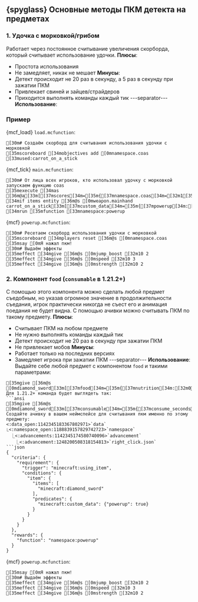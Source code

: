 ## {spyglass} Основные методы ПКМ детекта на предметах

### 1. Удочка с морковкой/грибом
Работает через постоянное считывание увеличения скорборда, который считывает использование удочки.
**Плюсы**:
- Простота использования
- Не замедляет, никак не мешает
**Минусы**:
- Детект происходит не 20 раз в секунду, а 5 раз в секунду при зажатии ПКМ
- Привлекает свиней и зайцев/страйдеров
- Приходится выполнять команды каждый тик
---separator---
**Использование**:
### Пример
{mcf_load} `load.mcfunction`:
```ansi
[30m# Создаём скорборд для считывания использования удочки с морковкой
[35mscoreboard [34mobjectives add [0mnamespace.coas [33mused:carrot_on_a_stick
```
{mcf_tick} `main.mcfunction`:
```ansi
[30m# От лица всех игроков, кто использовал удочку с морковкой запускаем функцию coas
[35mexecute [34mas [36m@a[33m[[37mscores[34m=[35m{[37mnamespace.coas[34m=[32m1[35m..}[33m] [34mif items entity [36m@s [0mweapon.mainhand carrot_on_a_stick[33m[[37mcustom_data[34m=[35m{[37mpowerup[34m:[32m1b[35m}[33m] [34mrun [35mfunction [33mnamespace:powerup
```
{mcf} `powerup.mcfunction`:
```ansi
[30m# Ресетаем скорборд использования удочки с морковкой
[35mscoreboard [34mplayers reset [36m@s [0mnamespace.coas
[35msay [0mЯ нажал пкм!
[30m# Выдаём эффекты
[35meffect [34mgive [36m@s [0mjump_boost [32m10 2
[35meffect [34mgive [36m@s [0mspeed [32m10 3
[35meffect [34mgive [36m@s [0mstrength [32m10 2
```
### 2. Компонент `food` (`consumable` в 1.21.2+)
С помощью этого компонента можно сделать любой предмет съедобным, но указав огромное значение в продолжительности съедания, игрок практически никогда не съест его и анимация поедания не будет видна. С помощью ачивки можно считывать ПКМ по такому предмету.
**Плюсы**:
- Считывает ПКМ на любом предмете
- Не нужно выполнять команды каждый тик
- Детект происходит не 20 раз в секунду при зажатии ПКМ
- Не привлекает мобов
**Минусы**:
- Работает только на последних версиях
- Замедляет игрока при зажатии ПКМ
---separator---
**Использование**:
Выдайте себе любой предмет с компонентом `food` и такими параметрами:
```ansi
[35mgive [36m@s [0mdiamond_sword[33m[[37mfood[34m=[35m{[37mnutrition[34m:[32m0[34m,[37msaturation[34m:[32m0[34m,[37mcan_always_eat[34m:[32mtrue[34m,[37meat_seconds[34m:[32m999999999[35m}[34m,[37mcustom_data[34m=[35m{[37mpowerup[34m:[32m1b[35m}[33m]```
Для 1.21.2+ команда будет выглядеть так:
```ansi
[35mgive [36m@s [0mdiamond_sword[33m[[37mconsumable[34m=[35m{[37mconsume_seconds[34m:[32m999999999[35m}[34m,[37mcustom_data[34m=[35m{[37mpowerup[34m:[32m1b[35m}[33m]```
Создайте ачивку в вашем неймспейсе для считывания пкм именно по этому предмету:
<:data_open:1142345183367802971>`data`
⎿<:namespace_open:1188839157829742723>`namespace`
　⎿<:advancements:1142345174580740096>`advancement`
　　⎿<:advancement:1248200508318154813>`right_click.json`
```json
{
  "criteria": {
    "requirement": {
      "trigger": "minecraft:using_item",
      "conditions": {
        "item": {
          "items": [
            "minecraft:diamond_sword"
          ],
          "predicates": {
            "minecraft:custom_data": {"powerup": true}
          }
        }
      }
    }
  },
  "rewards": {
    "function": "namespace:powerup"
  }
}
```
{mcf} `powerup.mcfunction`:
```ansi
[35msay [0mЯ нажал пкм!
[30m# Выдаём эффекты
[35meffect [34mgive [36m@s [0mjump_boost [32m10 2
[35meffect [34mgive [36m@s [0mspeed [32m10 3
[35meffect [34mgive [36m@s [0mstrength [32m10 2
```